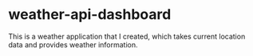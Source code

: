 # weather-api-dashboard
This is a weather application that I created, which takes current location data and provides weather information.
